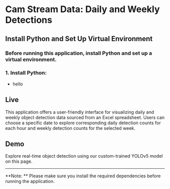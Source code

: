 # Cam Stream Data: Daily and Weekly Detections

## Install Python and Set Up Virtual Environment
### Before running this application, install Python and set up a virtual environment.
### 1. Install Python:
- hello
## Live
This application offers a user-friendly interface for visualizing daily and weekly object detection data sourced from an Excel spreadsheet. Users can choose a specific date to explore corresponding daily detection counts for each hour and weekly detection counts for the selected week.

## Demo
Explore real-time object detection using our custom-trained YOLOv5 model on this page.

---

**Note: ** Please make sure you install the required dependencies before running the application.
